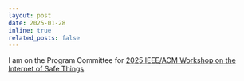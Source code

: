 ```yaml
---
layout: post
date: 2025-01-28
inline: true
related_posts: false
---
```


I am on the Program Committee for [2025 IEEE/ACM Workshop on the Internet of Safe Things](https://sp2025.ieee-security.org/cfposters.html).
